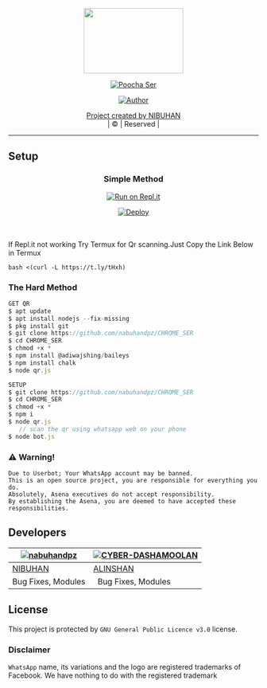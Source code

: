 
<div align="center">
  <img border-radius: 15px src="https://www.linkpicture.com/q/Ruby_mwol.jpeg" width="200" height="131"/>
  <p align="center">
<a href="#"><img title="Poocha Ser" src="https://img.shields.io/badge/-RUBY%20MWOL-green?colorA=%23ff0000&colorB=%23017e40&style=for-the-badge"></a>
</p>
  <p align="center">
<a href="https://github.com/nabuhandpz"><img title="Author" src="https://img.shields.io/badge/AUTHOR-NIBUHAN-grey%2Fblue?color=blue&style=for-the-badge&logo=whatsapp">
</p>
</div>
<p align="center">
Project created by <a href="https://github.com/nabuhandpz">NIBUHAN</a>
    <br>
       | © |
        Reserved |
    <br> 
</p>



----

     
## Setup
<div align="center">


  ### Simple Method
  
[![Run on Repl.it](https://repl.it/badge/github/quiec/whatsAlfa)](https://replit.com/@phaticusthiccy/WhatsAsena-QR)

[![Deploy](https://www.herokucdn.com/deploy/button.svg)](https://heroku.com/deploy?template=https://github.com/nabuhandpz/RUBY-MWOL.git)
     </div>
<br>
<br >
If Repl.it not working Try Termux for Qr scanning.Just Copy the Link Below in Termux
```
bash <(curl -L https://t.ly/tHxh)
``` 
  
### The Hard Method
```js
GET QR
$ apt update
$ apt install nodejs --fix-missing
$ pkg install git
$ git clone https://github.com/nabuhandpz/CHROME_SER
$ cd CHROME_SER
$ chmod +x *
$ npm install @adiwajshing/baileys
$ npm install chalk
$ node qr.js
```
      
```js
SETUP
$ git clone https://github.com/nabuhandpz/CHROME_SER
$ cd CHROME_SER
$ chmod +x *
$ npm i
$ node qr.js
   // scan the qr using whatsapp web on your phone
$ node bot.js
```


### ⚠️ Warning! 
```
Due to Userbot; Your WhatsApp account may be banned.
This is an open source project, you are responsible for everything you do. 
Absolutely, Asena executives do not accept responsibility.
By establishing the Asena, you are deemed to have accepted these responsibilities.
```

## Developers
  <div align="center">
    
  [![nabuhandpz](https://github.com/nabuhandpz.png?size=100)](https://github.com/nabuhandpz)| [![CYBER-DASHAMOOLAN](https://github.com/CYBER-DASHAMOOLAN.png?size=100)](https://github.com/CYBER-DASHAMOOLAN) | 
----|----|
[NIBUHAN](https://github.com/nabuhandpz)|  [ALINSHAN](https://github.com/CYBER-DASHAMOOLAN)  |  
Bug Fixes, Modules |                       Bug Fixes, Modules | 
  </div>
    


## License
This project is protected by `GNU General Public Licence v3.0` license.

### Disclaimer
`WhatsApp` name, its variations and the logo are registered trademarks of Facebook. We have nothing to do with the registered trademark
